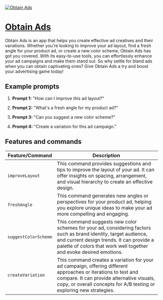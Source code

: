 [![Obtain Ads](https://files.oaiusercontent.com/file-SWWijovQAdQX7EeyYFTOT4xA?se=2123-10-17T11%3A09%3A02Z&sp=r&sv=2021-08-06&sr=b&rscc=max-age%3D31536000%2C%20immutable&rscd=attachment%3B%20filename%3D521634dc-7d89-4105-bec1-3cea99793aa5.png&sig=4CgTUk6tQCLKT1EmGsnH41bfedeICz2sR48ieuAjUc8%3D)](https://chat.openai.com/g/g-IQr7gCf47-obtain-ads)

# [Obtain Ads](https://chat.openai.com/g/g-IQr7gCf47-obtain-ads)

Obtain Ads is an app that helps you create effective ad creatives and their variations. Whether you're looking to improve your ad layout, find a fresh angle for your product ad, or create a new color scheme, Obtain Ads has got you covered. With its easy-to-use tools, you can effortlessly enhance your ad campaigns and make them stand out. So why settle for bland ads when you can obtain captivating ones? Give Obtain Ads a try and boost your advertising game today!

## Example prompts

1. **Prompt 1:** "How can I improve this ad layout?"

2. **Prompt 2:** "What's a fresh angle for my product ad?"

3. **Prompt 3:** "Can you suggest a new color scheme?"

4. **Prompt 4:** "Create a variation for this ad campaign."


## Features and commands

| Feature/Command | Description |
| --- | --- |
| `improveLayout` | This command provides suggestions and tips to improve the layout of your ad. It can offer insights on spacing, arrangement, and visual hierarchy to create an effective design. |
| `freshAngle` | This command generates new angles or perspectives for your product ad, helping you explore unique ideas to make your ad more compelling and engaging. |
| `suggestColorScheme` | This command suggests new color schemes for your ad, considering factors such as brand identity, target audience, and current design trends. It can provide a palette of colors that work well together and evoke desired emotions. |
| `createVariation` | This command creates a variation for your ad campaign, offering different approaches or iterations to test and compare. It can provide alternative visuals, copy, or overall concepts for A/B testing or exploring new strategies. |